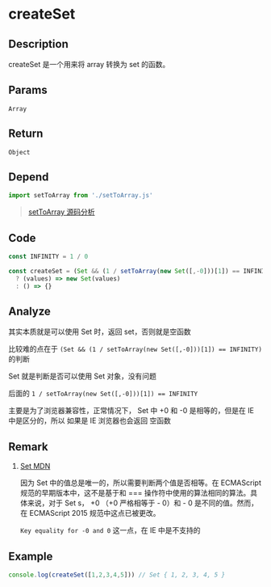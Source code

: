 # createSet

## Description
createSet 是一个用来将 array 转换为 set 的函数。
## Params
`Array`
## Return
`Object`
## Depend
```js
import setToArray from './setToArray.js'
```
> [setToArray 源码分析](./setToArray.md)
> 

## Code
```js
const INFINITY = 1 / 0

const createSet = (Set && (1 / setToArray(new Set([,-0]))[1]) == INFINITY)
  ? (values) => new Set(values)
  : () => {}
```
## Analyze
其实本质就是可以使用 Set 时，返回 set，否则就是空函数

比较难的点在于 `(Set && (1 / setToArray(new Set([,-0]))[1]) == INFINITY)` 的判断

Set 就是判断是否可以使用 Set 对象，没有问题

后面的 `1 / setToArray(new Set([,-0]))[1]) == INFINITY`

主要是为了浏览器兼容性，正常情况下， Set 中 +0 和 -0 是相等的，但是在 IE 中是区分的，所以 如果是 IE 浏览器也会返回 空函数
## Remark
1. [Set MDN](https://developer.mozilla.org/zh-CN/docs/Web/JavaScript/Reference/Global_Objects/Set)

   因为 Set 中的值总是唯一的，所以需要判断两个值是否相等。在 ECMAScript 规范的早期版本中，这不是基于和 === 操作符中使用的算法相同的算法。具体来说，对于 Set s， +0 （+0 严格相等于 - 0）和 - 0 是不同的值。然而，在 ECMAScript 2015 规范中这点已被更改。

   `Key equality for -0 and 0` 这一点，在 IE 中是不支持的
## Example
```js
console.log(createSet([1,2,3,4,5])) // Set { 1, 2, 3, 4, 5 }
```
